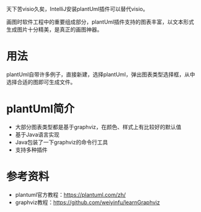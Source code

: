 天下苦visio久矣，IntelliJ安装plantUml插件可以替代visio。  

画图时软件工程中的重要组成部分，plantUml插件支持的图表丰富，以文本形式生成图片十分精美，是真正的画图神器。

# 用法
plantUml自带许多例子，直接新建，选择plantUml，弹出图表类型选择框，从中选择合适的图即可生成文件。  

# plantUml简介
* 大部分图表类型都是基于graphviz，在颜色、样式上有比较好的默认值
* 基于Java语言实现
* Java包装了一下graphviz的命令行工具
* 支持多种插件

# 参考资料
* plantuml官方教程：https://plantuml.com/zh/
* graphviz教程：https://github.com/weiyinfu/learnGraphviz